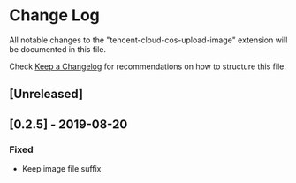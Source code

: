 # Change Log

All notable changes to the "tencent-cloud-cos-upload-image" extension will be documented in this file.

Check [Keep a Changelog](http://keepachangelog.com/) for recommendations on how to structure this file.

## [Unreleased]

## [0.2.5] - 2019-08-20
### Fixed
- Keep image file suffix
